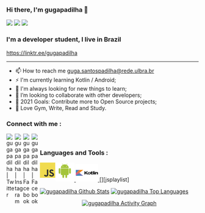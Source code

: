 ### Hi there, I'm gugapadilha  👋

<div>
<a href="https://www.linkedin.com/in/https:/https://www.linkedin.com/in/gustavo-padilha-4b6162208/" target="_blank"><img src="https://img.shields.io/badge/-LinkedIn-%230077B5?style=for-the-badge&logo=linkedin&logoColor=white" target="_blank"></a> 
<a href="https://www.instagram.com/guga_padilha_/" target="_blank"><img src="https://img.shields.io/badge/Instagram-E4405F?style=for-the-badge&logo=instagram&logoColor=white" target="_blank"/></a> 
<a href="https://api.whatsapp.com/send?phone=5551985160075" target="_blank"><img src="https://img.shields.io/badge/WhatsApp-25D366?style=for-the-badge&logo=whatsapp&logoColor=white" target="_blank"> </a> 
</div>


### I'm a developer student, I live in Brazil
https://linktr.ee/gugapadilha

---

- 📫 How to reach me guga.santospadilha@rede.ulbra.br
- ⚡ I'm currently learning Kotlin / Android;
- 🔭 I'm always looking for new things to learn;
- 👯 I’m looking to collaborate with other developers;
- 🥅 2021 Goals: Contribute more to Open Source projects;
- 🌱 Love Gym, Write, Read and Study.

### Connect with me :

[<img align="left" alt="gugapadilha | Twitter" width="22px" src="https://cdn.jsdelivr.net/npm/simple-icons@v3/icons/twitter.svg" />][twitter]
[<img align="left" alt="gugapadilha | Instagram" width="22px" src="https://cdn.jsdelivr.net/npm/simple-icons@v3/icons/instagram.svg" />][instagram]
[<img align="left" alt="gugapadilha | Facebook" width="22px" src="https://cdn.jsdelivr.net/npm/simple-icons@v3/icons/facebook.svg" />][facebook]
[<img align="left" alt="gugapadilha | Facebook" width="22px" src="https://cdn.jsdelivr.net/npm/simple-icons@v3/icons/linkedin.svg" />][linkedin]

<br />

### Languages and Tools :

<a href="https://developer.android.com/studio" target="_blank">
  <img src="https://raw.githubusercontent.com/devicons/devicon/master/icons/android/android-original-wordmark.svg" alt="css3" width="50" height="50"/> 
</a>
<a href="https://kotlinlang.org/" target="_blank">
  <img src="https://raw.githubusercontent.com/devicons/devicon/master/icons/kotlin/kotlin-original-wordmark.svg" alt="css3" width="58px" height="46px"/> 
</a>
[<img align="left" alt="JavaScript" width="40px" src="https://raw.githubusercontent.com/github/explore/80688e429a7d4ef2fca1e82350fe8e3517d3494d/topics/javascript/javascript.png" />][jsplaylist]

[twitter]: https://twitter.com/guga_padilha_
[facebook]: https://www.facebook.com/thegugationxd
[instagram]: https://www.instagram.com/guga_padilha_/
[linkedin]: https://www.linkedin.com/in/gustavo-padilha-4b6162208/
[webdevplaylist]: https://www.youtube.com/playlist?list=PLkwxH9e_vrAJ0WbEsFA9W3I1W-g_BTsbt
[jsplaylist]: https://www.youtube.com/playlist?list=PLkwxH9e_vrALRJKu7wfXby3MKeflhTu6B
[cssplaylist]: https://www.youtube.com/playlist?list=PLkwxH9e_vrALSdvZuEh6gqQdmDoDIoqz4
[reactplaylist]: https://www.youtube.com/playlist?list=PLkwxH9e_vrAK4TdffpxKY3QGyHCpxFcQ0

<br>
        
<a href="https://github.com/gugapadilha/github-readme-stats"><img alt="gugapadilha Github Stats" src="https://github-readme-stats.vercel.app/api?username=gugapadilha&show_icons=true&count_private=true&theme=react&hide_border=true&bg_color=0D1117" /></a>
<a href="https://github.com/gugapadilha/github-readme-stats"><img alt="gugapadilha Top Languages" src="https://github-readme-stats.vercel.app/api/top-langs/?username=gugapadilha&langs_count=8&count_private=true&layout=compact&theme=react&hide_border=true&bg_color=0D1117" /></a>   
        
<p align="center">
<a href="https://github.com/gugapadilha/github-readme-activity-graph"><img alt="gugapadilha Activity Graph" src="https://activity-graph.herokuapp.com/graph?username=gugapadilha&bg_color=0D1117&color=5BCDEC&line=5BCDEC&point=FFFFFF&hide_border=true" /></a>
</p>
